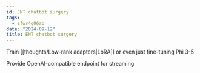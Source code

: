 ```yaml
---
id: ENT chatbot surgery
tags:
  - sfwr4g06ab
date: "2024-09-12"
title: ENT chatbot surgery
---
```


Train [[thoughts/Low-rank adapters|LoRA]] or even just fine-tuning Phi 3-5

Provide OpenAI-compatible endpoint for streaming

